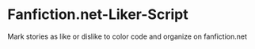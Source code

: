 Fanfiction.net-Liker-Script
===========================

Mark stories as like or dislike to color code and organize on fanfiction.net